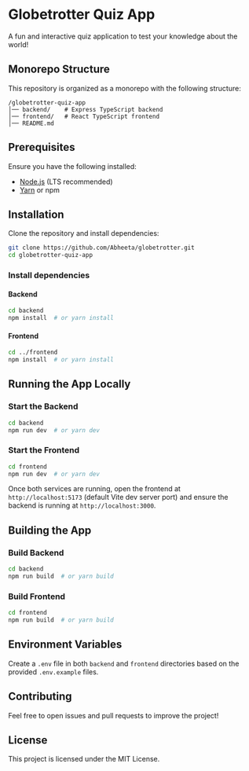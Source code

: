 # Globetrotter Quiz App

A fun and interactive quiz application to test your knowledge about the world!

## Monorepo Structure

This repository is organized as a monorepo with the following structure:

```
/globetrotter-quiz-app
│── backend/    # Express TypeScript backend
│── frontend/   # React TypeScript frontend
│── README.md
```

## Prerequisites

Ensure you have the following installed:
- [Node.js](https://nodejs.org/) (LTS recommended)
- [Yarn](https://yarnpkg.com/) or npm

## Installation

Clone the repository and install dependencies:

```sh
git clone https://github.com/Abheeta/globetrotter.git
cd globetrotter-quiz-app
```

### Install dependencies

#### Backend
```sh
cd backend
npm install  # or yarn install
```

#### Frontend
```sh
cd ../frontend
npm install  # or yarn install
```

## Running the App Locally

### Start the Backend

```sh
cd backend
npm run dev  # or yarn dev
```

### Start the Frontend

```sh
cd frontend
npm run dev  # or yarn dev
```

Once both services are running, open the frontend at `http://localhost:5173` (default Vite dev server port) and ensure the backend is running at `http://localhost:3000`.

## Building the App

### Build Backend
```sh
cd backend
npm run build  # or yarn build
```

### Build Frontend
```sh
cd frontend
npm run build  # or yarn build
```

## Environment Variables

Create a `.env` file in both `backend` and `frontend` directories based on the provided `.env.example` files.

## Contributing

Feel free to open issues and pull requests to improve the project!

## License

This project is licensed under the MIT License.